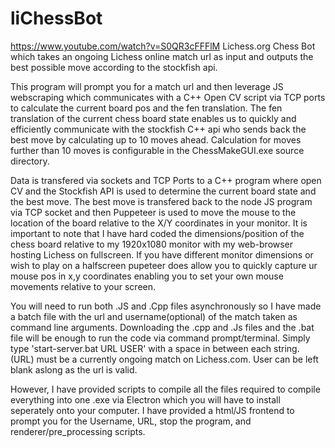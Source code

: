 # liChessBot 
https://www.youtube.com/watch?v=S0QR3cFFFlM
Lichess.org Chess Bot which takes an ongoing Lichess online match url as input and outputs the best possible move according to the stockfish api. 


This program will prompt you for a match url and then leverage JS webscraping which communicates with a C++ Open CV script via TCP ports to calculate the current board pos and the fen translation. The fen translation of the current chess board state enables us to quickly and efficiently communicate with the stockfish C++ api who sends back the best move by calculating up to 10 moves ahead. Calculation for moves further than 10 moves is configurable in the ChessMakeGUI.exe source directory. 

Data is transfered via sockets and TCP Ports to a C++ program where open CV and the Stockfish API is used to determine the current board state and the best move. The best move is transfered back to the node JS program via TCP socket and then Puppeteer is used to move the mouse to the location of the board relative to the X/Y coordinates in your monitor. It is important to note that I have hard coded the dimensions/position of the chess board relative to my 1920x1080 monitor with my web-browser hosting Lichess on fullscreen. If you have different monitor dimensions or wish to play on a halfscreen pupeteer does allow you to quickly capture ur mouse pos in x,y coordinates enabling you to set your own mouse movements relative to your screen. 


You will need to run both .JS and .Cpp files asynchronously so I have made a batch file with the url and username(optional) of the match taken as command line arguments. Downloading the .cpp and .Js files and the .bat file will be enough to run the code via command prompt/terminal. Simply type 'start-server.bat URL USER' with a space in between each string. (URL) must be a currently ongoing match on Lichess.com. User can be left blank aslong as the url is valid. 


However, I have provided scripts to compile all the files required to compile everything into one .exe via Electron which you will have to install seperately onto your computer. I have provided a html/JS frontend to prompt you for the Username, URL, stop the program, and renderer/pre_processing scripts. 

